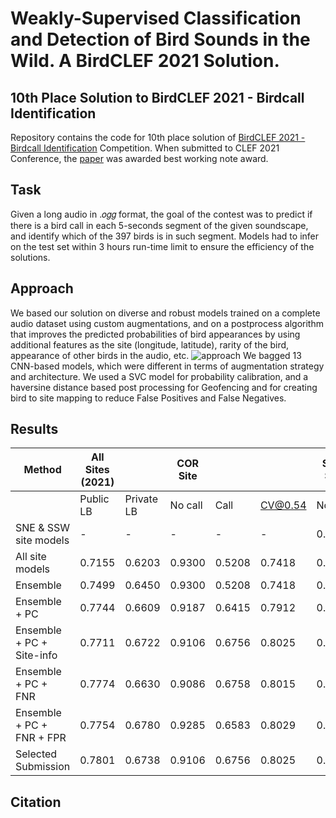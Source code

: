 # Weakly-Supervised Classification and Detection of Bird Sounds in the Wild. A BirdCLEF 2021 Solution.

## 10th Place Solution to BirdCLEF 2021 - Birdcall Identification 
Repository contains the code for 10th place solution of [BirdCLEF 2021 - Birdcall Identification](https://www.kaggle.com/c/birdclef-2021/leaderboard) Competition. When submitted to CLEF 2021 Conference, the [paper](https://arxiv.org/abs/2107.04878) was awarded best working note award. 

## Task 
Given a long audio in .𝑜𝑔𝑔 format, the goal of the contest was to predict if there is a bird call in each 5-seconds segment of the given soundscape, and identify which of the 397 birds is in such segment. Models had to infer on the test set within 3 hours run-time limit to ensure the efficiency of the solutions.

## Approach
We based our solution on diverse and robust models trained on a complete audio dataset using custom augmentations, and on a postprocess algorithm that improves the predicted probabilities of bird appearances by using additional features as the site (longitude, latitude), rarity of the bird, appearance of other birds in the audio, etc.
![approach](https://github.com/kumar-shubham-ml/kaggle-birdclef-2021/blob/main/data/approach.png)
We bagged 13 CNN-based models, which were different in terms of augmentation strategy and architecture. We used a SVC model for probability calibration, and a haversine distance based post processing for Geofencing and for creating bird to site mapping to reduce False Positives and False Negatives.

## Results

| Method | All Sites (2021) || COR Site ||| SSW Site ||| COR & SSW Sites |||
| --- | --- | --- | --- | --- | --- | --- | --- | --- | --- | --- | --- |
|| Public LB | Private LB | No call | Call | CV@0.54 | No call | Call | CV@0.54 | No call | Call | CV@0.54 |
| SNE & SSW site models | - | - | - | - | - | 0.9094 | 0.5552 | 0.7465 | - | - | - |
| All site models | 0.7155 | 0.6203 | 0.9300 | 0.5208 | 0.7418 | 0.9431 | 0.3876 | 0.6875 | 0.9261 | 0.4623 | 0.7127 |
| Ensemble | 0.7499 | 0.6450 | 0.9300 | 0.5208 | 0.7418 | 0.8923 | 0.5861 | 0.7514 | 0.9130 | 0.5591 | 0.7502 |
| Ensemble + PC | 0.7744 | 0.6609 | 0.9187 | 0.6415 | 0.7912 | 0.8869 | 0.6106 | 0.7598 | 0.9044 | 0.6234 | 0.7751 |
| Ensemble + PC + Site-info | 0.7711 | 0.6722 | 0.9106 | 0.6756 | 0.8025 | 0.8725 | 0.6327 | 0.7622 | 0.8934 | 0.6505 | 0.7816 |
| Ensemble + PC + FNR | 0.7774 | 0.6630 | 0.9086 | 0.6758 | 0.8015 | 0.8720 | 0.6354 | 0.7632 | 0.8921 | 0.6521 | 0.7817 |
| Ensemble + PC + FNR + FPR | 0.7754  | 0.6780 | 0.9285 | 0.6583 | 0.8029 | 0.8836 | 0.6343 | 0.7656 | 0.9082 | 0.6443 | 0.7836 |
| Selected Submission | 0.7801 | 0.6738 | 0.9106 | 0.6756 | 0.8025 | 0.8754 | 0.6363 | 0.7654 | 0.8947 | 0.6526 | 0.7834 |

## Citation

